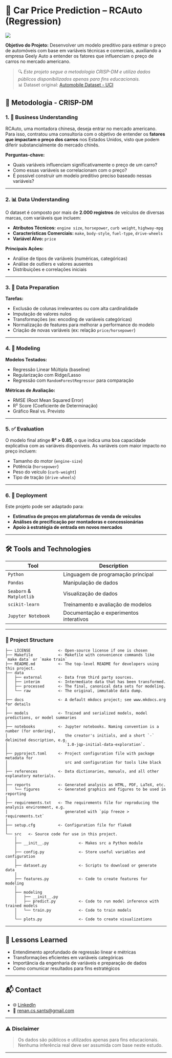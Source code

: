 # 🚗 Car Price Prediction – RCAuto (Regression)


<a target="_blank" href="https://cookiecutter-data-science.drivendata.org/">
    <img src="https://img.shields.io/badge/CCDS-Project%20template-328F97?logo=cookiecutter" />
</a>

**Objetivo do Projeto:** Desenvolver um modelo preditivo para estimar o preço de automóveis com base em variáveis técnicas e comerciais, auxiliando a empresa Geely Auto a entender os fatores que influenciam o preço de carros no mercado americano.

> 🔍 *Este projeto segue a metodologia CRISP-DM e utiliza dados públicos disponibilizados apenas para fins educacionais.*  
> 📊 Dataset original: [Automobile Dataset - UCI](https://archive.ics.uci.edu/dataset/10/automobile)

## 🧭 Metodologia - CRISP-DM

### 1. 🧠 Business Understanding

RCAuto, uma montadora chinesa, deseja entrar no mercado americano. Para isso, contratou uma consultoria com o objetivo de entender os **fatores que impactam o preço dos carros** nos Estados Unidos, visto que podem diferir substancialmente do mercado chinês.

**Perguntas-chave:**
- Quais variáveis influenciam significativamente o preço de um carro?
- Como essas variáveis se correlacionam com o preço?
- É possível construir um modelo preditivo preciso baseado nessas variáveis?

---

### 2. 📊 Data Understanding

O dataset é composto por mais de **2.000 registros** de veículos de diversas marcas, com variáveis que incluem:

- **Atributos Técnicos:** `engine size`, `horsepower`, `curb weight`, `highway-mpg`
- **Características Comerciais:** `make`, `body-style`, `fuel-type`, `drive-wheels`
- **Variável Alvo:** `price`

**Principais Ações:**
- Análise de tipos de variáveis (numéricas, categóricas)
- Análise de outliers e valores ausentes
- Distribuições e correlações iniciais

---

### 3. 🧹 Data Preparation

**Tarefas:**

- Exclusão de colunas irrelevantes ou com alta cardinalidade
- Imputação de valores nulos
- Transformações (ex: encoding de variáveis categóricas)
- Normalização de features para melhorar a performance do modelo
- Criação de novas variáveis (ex: relação `price/horsepower`)

---

### 4. 🧠 Modeling

**Modelos Testados:**
- Regressão Linear Múltipla (baseline)
- Regularização com Ridge/Lasso
- Regressão com `RandomForestRegressor` para comparação

**Métricas de Avaliação:**
- RMSE (Root Mean Squared Error)
- R² Score (Coeficiente de Determinação)
- Gráfico Real vs. Previsto

---

### 5. ✅ Evaluation

O modelo final atinge **R² > 0.85**, o que indica uma boa capacidade explicativa com as variáveis disponíveis. As variáveis com maior impacto no preço incluem:

- Tamanho do motor (`engine-size`)
- Potência (`horsepower`)
- Peso do veículo (`curb-weight`)
- Tipo de tração (`drive-wheels`)

---

### 6. 🚀 Deployment

Este projeto pode ser adaptado para:

- **Estimativa de preços em plataformas de venda de veículos**
- **Análises de precificação por montadoras e concessionárias**
- **Apoio à estratégia de entrada em novos mercados**

---

## 🛠️ Tools and Technologies

| Tool | Description |
|------------|-----------|
| `Python` | Linguagem de programação principal |
| `Pandas` | Manipulação de dados |
| `Seaborn` & `Matplotlib` | Visualização de dados |
| `scikit-learn` | Treinamento e avaliação de modelos |
| `Jupyter Notebook` | Documentação e experimentos interativos |

---

### 📁 Project Structure


```
├── LICENSE            <- Open-source license if one is chosen
├── Makefile           <- Makefile with convenience commands like `make data` or `make train`
├── README.md          <- The top-level README for developers using this project.
├── data
│   ├── external       <- Data from third party sources.
│   ├── interim        <- Intermediate data that has been transformed.
│   ├── processed      <- The final, canonical data sets for modeling.
│   └── raw            <- The original, immutable data dump.
│
├── docs               <- A default mkdocs project; see www.mkdocs.org for details
│
├── models             <- Trained and serialized models, model predictions, or model summaries
│
├── notebooks          <- Jupyter notebooks. Naming convention is a number (for ordering),
│                         the creator's initials, and a short `-` delimited description, e.g.
│                         `1.0-jqp-initial-data-exploration`.
│
├── pyproject.toml     <- Project configuration file with package metadata for 
│                         src and configuration for tools like black
│
├── references         <- Data dictionaries, manuals, and all other explanatory materials.
│
├── reports            <- Generated analysis as HTML, PDF, LaTeX, etc.
│   └── figures        <- Generated graphics and figures to be used in reporting
│
├── requirements.txt   <- The requirements file for reproducing the analysis environment, e.g.
│                         generated with `pip freeze > requirements.txt`
│
├── setup.cfg          <- Configuration file for flake8
│
└── src   <- Source code for use in this project.
    │
    ├── __init__.py             <- Makes src a Python module
    │
    ├── config.py               <- Store useful variables and configuration
    │
    ├── dataset.py              <- Scripts to download or generate data
    │
    ├── features.py             <- Code to create features for modeling
    │
    ├── modeling                
    │   ├── __init__.py 
    │   ├── predict.py          <- Code to run model inference with trained models          
    │   └── train.py            <- Code to train models
    │
    └── plots.py                <- Code to create visualizations
```
---

## 📌 Lessons Learned


- Entendimento aprofundado de regressão linear e métricas
- Transformações eficientes em variáveis categóricas
- Importância da engenharia de variáveis e preparação de dados
- Como comunicar resultados para fins estratégicos

---

## 📬 Contact

- 🌐 [LinkedIn](https://www.linkedin.com/in/renan-cardoso-8323b151/)
- 📧 renan.cs.sants@gmail.com

---

### ⚠️ Disclaimer
> Os dados são públicos e utilizados apenas para fins educacionais. Nenhuma inferência real deve ser assumida com base neste estudo.


--------

